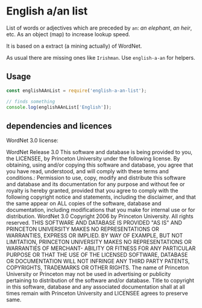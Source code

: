 <!--
Copyright 2019 Ludan Stoecklé
SPDX-License-Identifier: CC-BY-4.0
-->
# English a/an list

List of words or adjectives which are preceded by `an`: _an elephant_, _an heir_, etc.
As an object (map) to increase lookup speed.

It is based on a extract (a mining actually) of WordNet.

As usual there are missing ones like `Irishman`. Use `english-a-an` for helpers.

## Usage

```javascript
const englishAAnList = require('english-a-an-list');

// finds something
console.log(englishAAnList['English']);
```

  
## dependencies and licences

WordNet 3.0 license:

WordNet Release 3.0 This software and database is being provided to you, the LICENSEE, by Princeton University under the following license. By obtaining, using and/or copying this software and database, you agree that you have read, understood, and will comply with these terms and conditions.: Permission to use, copy, modify and distribute this software and database and its documentation for any purpose and without fee or royalty is hereby granted, provided that you agree to comply with the following copyright notice and statements, including the disclaimer, and that the same appear on ALL copies of the software, database and documentation, including modifications that you make for internal use or for distribution. WordNet 3.0 Copyright 2006 by Princeton University. All rights reserved. THIS SOFTWARE AND DATABASE IS PROVIDED "AS IS" AND PRINCETON UNIVERSITY MAKES NO REPRESENTATIONS OR WARRANTIES, EXPRESS OR IMPLIED. BY WAY OF EXAMPLE, BUT NOT LIMITATION, PRINCETON UNIVERSITY MAKES NO REPRESENTATIONS OR WARRANTIES OF MERCHANT- ABILITY OR FITNESS FOR ANY PARTICULAR PURPOSE OR THAT THE USE OF THE LICENSED SOFTWARE, DATABASE OR DOCUMENTATION WILL NOT INFRINGE ANY THIRD PARTY PATENTS, COPYRIGHTS, TRADEMARKS OR OTHER RIGHTS. The name of Princeton University or Princeton may not be used in advertising or publicity pertaining to distribution of the software and/or database. Title to copyright in this software, database and any associated documentation shall at all times remain with Princeton University and LICENSEE agrees to preserve same.

